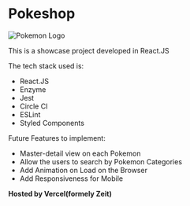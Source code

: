 # Pokeshop

![Pokemon Logo](https://raw.githubusercontent.com/MFRamon/Pokeshop/master/pokemon-logo.png)

This is a showcase project developed in React.JS

The tech stack used is: 

* React.JS 
* Enzyme 
* Jest
* Circle CI
* ESLint
* Styled Components

Future Features to implement: 

* Master-detail view on each Pokemon
* Allow the users to search by Pokemon Categories
* Add Animation on Load on the Browser
* Add Responsiveness for Mobile



**Hosted by Vercel(formely Zeit)**

